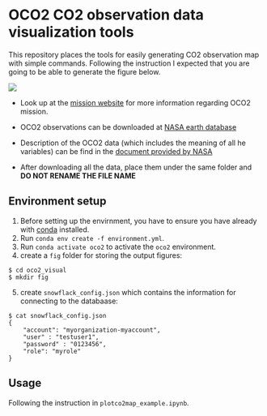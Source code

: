 # OCO2 CO2 observation data visualization tools

This repository places the tools for easily generating CO2 observation map with simple commands. Following the instruction I expected that you are going to be able to generate the figure below. 



![](example-image-co2obs.png)


- Look up at the [mission website](https://www.jpl.nasa.gov/missions/orbiting-carbon-observatory-2-oco-2) for more information regarding OCO2 mission. 


- OCO2 observations can be downloaded at [NASA earth database](https://disc.gsfc.nasa.gov/datasets/OCO2_L2_Lite_FP_10r/summary?keywords=oco-2)

- Description of the OCO2 data (which includes the meaning of all he variables) can be find in the [document provided by NASA](https://docserver.gesdisc.eosdis.nasa.gov/public/project/OCO/OCO2_OCO3_B10_DUG.pdf) 

- After downloading all the data, place them under the same folder and **DO NOT RENAME THE FILE NAME**



## Environment setup  


1. Before setting up the envirnment, you have to ensure you have already with [conda](https://conda.io/projects/conda/en/latest/user-guide/install/index.html#installing-conda-on-a-system-that-has-other-python-installations-or-packages) installed. 
2. Run `conda env create -f environment.yml`. 
3. Run `conda activate oco2` to activate the `oco2` environment. 
4. create a `fig` folder for storing the output figures: 
```
$ cd oco2_visual
$ mkdir fig
```
5. create `snowflack_config.json` which contains the information for connecting to the databaase: 
```
$ cat snowflack_config.json 
{   
    "account": "myorganization-myaccount",
    "user" : "testuser1",
    "password" : "0123456",
    "role": "myrole"
}
```


## Usage

Following the instruction in `plotco2map_example.ipynb`. 